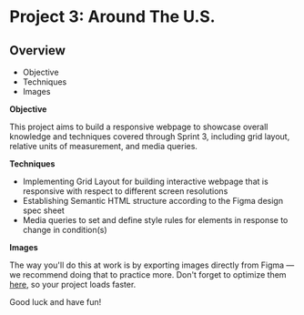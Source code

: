 # Project 3: Around The U.S.

## Overview

- Objective
- Techniques
- Images

**Objective**

This project aims to build a responsive webpage to showcase overall knowledge and techniques covered through Sprint 3, including grid layout, relative units of measurement, and media queries.

**Techniques**

- Implementing Grid Layout for building interactive webpage that is responsive with respect to different screen resolutions
- Establishing Semantic HTML structure according to the Figma design spec sheet
- Media queries to set and define style rules for elements in response to change in condition(s)

**Images**

The way you'll do this at work is by exporting images directly from Figma — we recommend doing that to practice more. Don't forget to optimize them [here](https://tinypng.com/), so your project loads faster.

Good luck and have fun!
